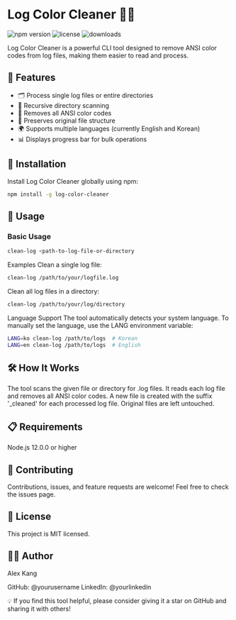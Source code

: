 # Log Color Cleaner 🧹🎨

![npm version](https://img.shields.io/npm/v/log-color-cleaner.svg)
![license](https://img.shields.io/npm/l/log-color-cleaner.svg)
![downloads](https://img.shields.io/npm/dt/log-color-cleaner.svg)

Log Color Cleaner is a powerful CLI tool designed to remove ANSI color codes from log files, making them easier to read and process.

## 🌟 Features

- 🗂️ Process single log files or entire directories
- 🔄 Recursive directory scanning
- 🌈 Removes all ANSI color codes
- 🔄 Preserves original file structure
- 🌍 Supports multiple languages (currently English and Korean)
- 📊 Displays progress bar for bulk operations

## 🚀 Installation

Install Log Color Cleaner globally using npm:

```bash  
npm install -g log-color-cleaner 
```



## 📘 Usage

### Basic Usage
```bash 
clean-log <path-to-log-file-or-directory
```

Examples
Clean a single log file:

```bash
clean-log /path/to/your/logfile.log
```
Clean all log files in a directory:
```bash
clean-log /path/to/your/log/directory
```
Language Support
The tool automatically detects your system language. To manually set the language, use the LANG environment variable:
```bash
LANG=ko clean-log /path/to/logs  # Korean
LANG=en clean-log /path/to/logs  # English
```
## 🛠️ How It Works

The tool scans the given file or directory for .log files.
It reads each log file and removes all ANSI color codes.
A new file is created with the suffix '_cleaned' for each processed log file.
Original files are left untouched.

## 📋 Requirements

Node.js 12.0.0 or higher

## 🤝 Contributing
Contributions, issues, and feature requests are welcome! Feel free to check the issues page.

## 📜 License
This project is MIT licensed.

## 👨‍💻 Author
Alex Kang

GitHub: @yourusername
LinkedIn: @yourlinkedin


💡 If you find this tool helpful, please consider giving it a star on GitHub and sharing it with others!